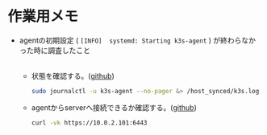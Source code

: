 # 作業用メモ

- agentの初期設定 ( `[INFO]  systemd: Starting k3s-agent` ) が終わらなかった時に調査したこと</br></br>

  - 状態を確認する。([github](https://github.com/k3s-io/k3s/issues/8179))

    ```sh
    sudo journalctl -u k3s-agent --no-pager &> /host_synced/k3s.log
    ```

  - agentからserverへ接続できるか確認する。([github](https://github.com/k3s-io/k3s/issues/2852))

    ```sh
    curl -vk https://10.0.2.101:6443
    ```
